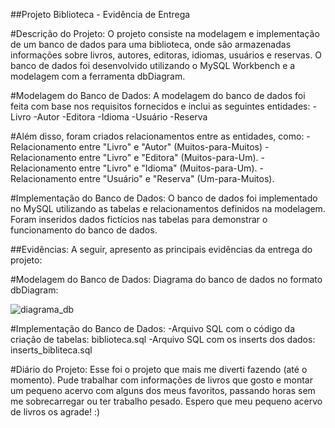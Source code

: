 ##Projeto Biblioteca - Evidência de Entrega

#Descrição do Projeto:
O projeto consiste na modelagem e implementação de um banco de dados para uma biblioteca, onde são armazenadas informações sobre livros, autores, editoras, idiomas, usuários e reservas. 
O banco de dados foi desenvolvido utilizando o MySQL Workbench e a modelagem com a ferramenta dbDiagram.

#Modelagem do Banco de Dados:
A modelagem do banco de dados foi feita com base nos requisitos fornecidos e inclui as seguintes entidades:
-Livro
-Autor
-Editora
-Idioma
-Usuário
-Reserva

#Além disso, foram criados relacionamentos entre as entidades, como:
-Relacionamento entre "Livro" e "Autor" (Muitos-para-Muitos)
-Relacionamento entre "Livro" e "Editora" (Muitos-para-Um).
-Relacionamento entre "Livro" e "Idioma" (Muitos-para-Um).
-Relacionamento entre "Usuário" e "Reserva" (Um-para-Muitos).

#Implementação do Banco de Dados:
O banco de dados foi implementado no MySQL utilizando as tabelas e relacionamentos definidos na modelagem. Foram inseridos dados fictícios nas tabelas para demonstrar o funcionamento do banco de dados.

##Evidências:
A seguir, apresento as principais evidências da entrega do projeto:

#Modelagem do Banco de Dados:
Diagrama do banco de dados no formato dbDiagram:

![diagrama_db](https://github.com/laismullerrr/Biblioteca/assets/132796421/a2df3449-ae9d-47e7-bcc6-c44b153f4d77)

#Implementação do Banco de Dados:
-Arquivo SQL com o código da criação de tabelas: biblioteca.sql
-Arquivo SQL com os inserts dos dados: inserts_bibliteca.sql

#Diário do Projeto:
Esse foi o projeto que mais me diverti fazendo (até o momento). Pude trabalhar com informações de livros que gosto e montar um pequeno acervo com alguns dos meus favoritos, passando horas sem me sobrecarregar ou ter trabalho pesado. 
Espero que meu pequeno acervo de livros os agrade! :)
